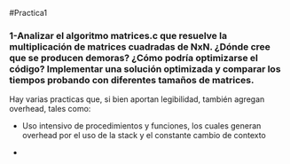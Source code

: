 #Practica1

### 1-Analizar el algoritmo matrices.c que resuelve la multiplicación de matrices cuadradas de NxN. ¿Dónde cree que se producen demoras? ¿Cómo podría optimizarse el código? Implementar una solución optimizada y comparar los tiempos probando con diferentes tamaños de matrices.

Hay varias practicas que, si bien aportan legibilidad, también agregan overhead, tales como:

- Uso intensivo de procedimientos y funciones, los cuales generan overhead por el uso de la stack y el constante cambio de contexto

- 